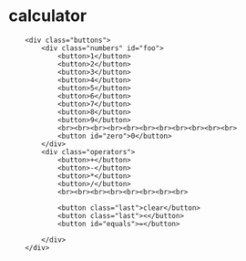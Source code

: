 # calculator


        <div class="buttons">
            <div class="numbers" id="foo">
                <button>1</button>
                <button>2</button>
                <button>3</button>
                <button>4</button>
                <button>5</button>
                <button>6</button>
                <button>7</button>
                <button>8</button>
                <button>9</button>
                <br><br><br><br><br><br><br><br><br><br><br>
                <button id="zero">0</button>
            </div>
            <div class="operators">
                <button>+</button>
                <button>-</button>
                <button>*</button>
                <button>/</button>
                <br><br><br><br><br><br><br><br>

                <button class="last">clear</button>
                <button class="last"><</button>
                <button id="equals">=</button>

            </div>
        </div>